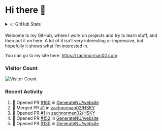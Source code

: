 # Hi there 👋

<details>
<summary>📈 GitHub Stats</summary>
<img src="http://github-profile-summary-cards.vercel.app/api/cards/profile-details?username=zachnorman02&theme=github"></img>

Note: languages listed are for public repos. Nowadays, my #1 language is probably JavaScript/TypeScript.

<img src="https://github-readme-stats-iota-gray.vercel.app/api/top-langs/?username=zachnorman02&langs_count=10&layout=compact" style="width:45%;vertical-align:middle"><img>
<img src="http://github-profile-summary-cards.vercel.app/api/cards/productive-time?username=zachnorman02&theme=github&utcOffset=-4" style="width:45%;vertical-align:middle"></img>

<img src="https://streak-stats.demolab.com/?user=zachnorman02" style="width:45%;vertical-align:middle"></img>
<img src="https://github-readme-stats-iota-gray.vercel.app/api?username=zachnorman02&count_private=true&show_icons=true" style="width:45%;vertical-align:middle">
</img>

<img src="https://github-readme-activity-graph.cyclic.app/graph?username=zachnorman02&theme=github-compact"></img>
</details>

Welcome to my GitHub, where I work on projects and try to learn stuff, and then put it on here. A lot of it isn't very interesting or impressive, but hopefully it shows what I'm interested in.

You can go to my site here: <https://zachnorman02.com>

### Visitor Count

![Visitor Count](https://profile-counter.glitch.me/zachnorman02/count.svg)

### Recent Activity
<!--START_SECTION:activity-->
1. 💪 Opened PR [#160](https://github.com/GenerateNU/website/pull/160) in [GenerateNU/website](https://github.com/GenerateNU/website)
2. 🎉 Merged PR [#1](https://github.com/zachnorman02/HSKY/pull/1) in [zachnorman02/HSKY](https://github.com/zachnorman02/HSKY)
3. 💪 Opened PR [#1](https://github.com/zachnorman02/HSKY/pull/1) in [zachnorman02/HSKY](https://github.com/zachnorman02/HSKY)
4. 💪 Opened PR [#152](https://github.com/GenerateNU/website/pull/152) in [GenerateNU/website](https://github.com/GenerateNU/website)
5. 💪 Opened PR [#130](https://github.com/GenerateNU/website/pull/130) in [GenerateNU/website](https://github.com/GenerateNU/website)
<!--END_SECTION:activity-->

